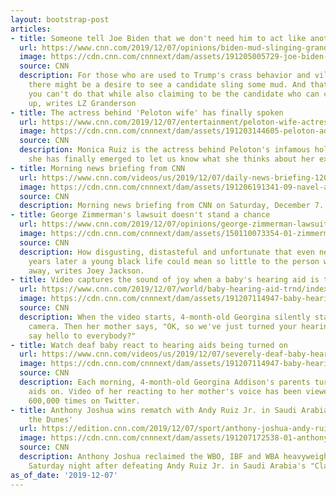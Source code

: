 ```yaml
---
layout: bootstrap-post
articles:
- title: Someone tell Joe Biden that we don't need him to act like another Trump
  url: https://www.cnn.com/2019/12/07/opinions/biden-mud-slinging-granderson/index.html
  image: https://cdn.cnn.com/cnnnext/dam/assets/191205005729-joe-biden-donald-trump-split-file-super-tease.jpg
  source: CNN
  description: For those who are used to Trump's crass behavior and vile rhetoric,
    there might be a desire to see a candidate sling some mud. And that's fine. But
    you can't do that while also claiming to be the candidate who can clean things
    up, writes LZ Granderson
- title: The actress behind 'Peloton wife' has finally spoken
  url: https://www.cnn.com/2019/12/07/entertainment/peloton-wife-actress-monica-ruiz-trnd/index.html
  image: https://cdn.cnn.com/cnnnext/dam/assets/191203144605-peloton-ad-super-tease.jpg
  source: CNN
  description: Monica Ruiz is the actress behind Peloton's infamous holiday ad and
    she has finally emerged to let us know what she thinks about her explosive fame.
- title: Morning news briefing from CNN
  url: https://www.cnn.com/videos/us/2019/12/07/daily-news-briefing-12072019-1.cnn
  image: https://cdn.cnn.com/cnnnext/dam/assets/191206191341-09-navel-air-station-pensacola-incident---main-gate-super-tease.jpg
  source: CNN
  description: Morning news briefing from CNN on Saturday, December 7.
- title: George Zimmerman's lawsuit doesn't stand a chance
  url: https://www.cnn.com/2019/12/07/opinions/george-zimmerman-lawsuit-insults-trayvon-martin-jackson/index.html
  image: https://cdn.cnn.com/cnnnext/dam/assets/150110073354-01-zimmerman-file-super-tease.jpg
  source: CNN
  description: How disgusting, distasteful and unfortunate that even nearly eight
    years later a young black life could mean so little to the person who took it
    away, writes Joey Jackson.
- title: Video captures the sound of joy when a baby's hearing aid is turned on
  url: https://www.cnn.com/2019/12/07/world/baby-hearing-aid-trnd/index.html
  image: https://cdn.cnn.com/cnnnext/dam/assets/191207114947-baby-hearing-aid-super-tease.jpg
  source: CNN
  description: When the video starts, 4-month-old Georgina silently stares at the
    camera. Then her mother says, "OK, so we've just turned your hearing on. Can you
    say hello to everybody?"
- title: Watch deaf baby react to hearing aids being turned on
  url: https://www.cnn.com/videos/us/2019/12/07/severely-deaf-baby-hearing-aids-turned-on-orig-js.cnn
  image: https://cdn.cnn.com/cnnnext/dam/assets/191207114947-baby-hearing-aid-super-tease.jpg
  source: CNN
  description: Each morning, 4-month-old Georgina Addison's parents turn her hearing
    aids on. Video of her reacting to her mother's voice has been viewed more than
    600,000 times on Twitter.
- title: Anthony Joshua wins rematch with Andy Ruiz Jr. in Saudi Arabia 'Clash on
    the Dunes'
  url: https://edition.cnn.com/2019/12/07/sport/anthony-joshua-andy-ruiz-rematch-saudi-arabia-results-spt-intl/index.html
  image: https://cdn.cnn.com/cnnnext/dam/assets/191207172538-01-anthony-joshua-1207-super-tease.jpg
  source: CNN
  description: Anthony Joshua reclaimed the WBO, IBF and WBA heavyweight titles on
    Saturday night after defeating Andy Ruiz Jr. in Saudi Arabia's "Clash on the Dunes."
as_of_date: '2019-12-07'
---
```


